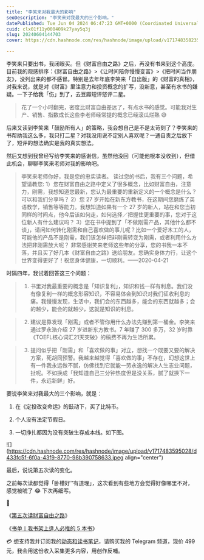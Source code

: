 ```yaml
---
title: "李笑来对我最大的影响"
seoDescription: "李笑来对我最大的三个影响。"
datePublished: Tue Jun 04 2024 06:47:23 GMT+0000 (Coordinated Universal Time)
cuid: clx01f11y000409k27yay5q3j
slug: 20240604144703
cover: https://cdn.hashnode.com/res/hashnode/image/upload/v1717483582357/a9f6567c-d992-4caa-851d-58e53e55353d.png

---
```


李笑来只要出书，我闭眼买。但《财富自由之路》之后，再没有书来到这个高度。目前我的观感排序：《财富自由之路》&gt;《让时间陪你慢慢变富》&gt;《把时间当作朋友》，没列出来的都不感冒。特别是去年年底李笑来「自出版」的《财富的真相》，对我来说，就是对《财富》里注意力和投资概念的扩写，没新意，甚至有水书的嫌疑。一下子给我「伤」到了，去豆瓣短评怒评二星。

> 花了一个小时翻完，密度比财富自由差远了，有点水书的感觉。可能我对生产、销售、指数成长这些李老师经常提的概念已经滚瓜烂熟 😅

后来又读到李笑来「鼓励所有人」的策略，我会想自己是不是太苛刻了？李笑来的书帮助我这么多，我只打二星？对我没用说不定别人喜欢呢？一通自责之后放下了，短评的想法确实是我的真实想法。

然后又想到我曾经写给李笑来的感谢信，虽然他没回（可能他根本没收到），但借此机会，聊聊李笑来老师对我的影响吧。

> 李笑来老师你好，我是您的忠实读者。 读过您的书后，我有三个问题，希望请教您: 1）您在财富自由之路中定义了很多概念，比如财富自由，注意力，刚需，我想知道您最新，您认为最重要的重新定义的一个概念是什么？可以和我们分享吗？ 2）您 27 岁开始在新东方教书，在这期间您磨练了英语教学，销售等等能力。我想知道如果有一个 27 岁的新人，站在和您当初同样的时间点，他今后该如何走，如何选择／把握住更重要的事，您对于这位新人有什么建议吗？ 3）您在书中提到了「不做刚需产品，其他什么都不谈」，请问如何转化刚需和自己喜欢做的事儿呢？比如一个爱好木工的人，可能他的产品不是刚需，我们该怎样把非刚需转变为刚需，或者利用什么方法把非刚需放大呢？ 非常感谢笑来老师这些年的分享，您的书我一本不落，并且买了好几本《财富自由之路》送给朋友。您确实身体力行，让这个世界变得更好了！祝您身体健康，一切顺利。——2020-04-21

时隔四年，我试着回答这三个问题：

> 1. 书里对我最重要的概念是「知识复利」，知识和钱一样有利息。我们没有像复利一样的概念形容知识，不容易体会到知识对我们征收利息的痛。我慢慢发现，生活中，我们会的东西越多，能会的东西就越多；会的越少，能会的就越少，这就是知识的利息。
>     

> 2. 建议是靠发现「刚需」或者不管你用什么办法先赚到第一桶金。李笑来通过罗永浩介绍 27 岁进新东方教书。7 年赚了 300 多万，32 岁时靠《TOEFL核心词汇21天突破》的稿费不再为生活所累。
>     

> 3. 提问似乎把「刚需」和「喜欢做的事」对立，想找一个既要又要的解决方案，死胡同预警。我越来越觉得「喜欢做的事」不存在，幻想这世上有一件我永远做不腻，仿佛找到它就能一劳永逸的解决人生志业问题，扯呢。不如换成「我知道自己三分钟热度但是没关系，腻了就换下一件，永远新鲜」好。
>     

要说李笑来对我最大的三个影响，就是：

1. 在《定投改变命运》的鼓动下，买了比特币。
    
2. 个人没有法定节假日。
    
3. 一切挣扎都因为没有突破生存成本线。如下图。
    

![](https://cdn.hashnode.com/res/hashnode/image/upload/v1717483595028/d433fc5f-6f0a-43f9-8770-98b390758633.jpeg align="center")

最后，说说第五次读的变化。

之前每次读都觉得「卧槽好™有道理」，这次看到有些地方会觉得好像哪里不对，感觉被唬了 😂 下次再细写。

🔗

《[第五次读财富自由之路](https://mp.weixin.qq.com/s?__biz=MzI3MzU5MDA1OQ==&mid=2247488475&idx=1&sn=30773a4ea211b67f45f1dfd954fd2601&chksm=eb21a19fdc562889ed90ff614f25cf722ce45f31019176676d8571d2e21d71fee2b75f713b07&token=2921893&lang=zh_CN#rd)》

《[书单丨我书架上逢人必推的 5 本书](https://mp.weixin.qq.com/s?__biz=MzI3MzU5MDA1OQ==&mid=2247485492&idx=1&sn=679580b5befd6e7e2094567ec64c0aea&chksm=eb21ba70dc563366a2e904dd0004e4bba6c03b99e72bb26f7449f4c9fddd87cbf5a6711fbcf9&token=2921893&lang=zh_CN#rd)》

💳 想支持我并订阅我的[动态和读书笔记](https://mp.weixin.qq.com/s/A_yK10ktL8Nl7RzsnGwzEg)，请购买我的 Telegram 频道，现价 499 元，我会用这份收入采集更多内容，用创作反哺。